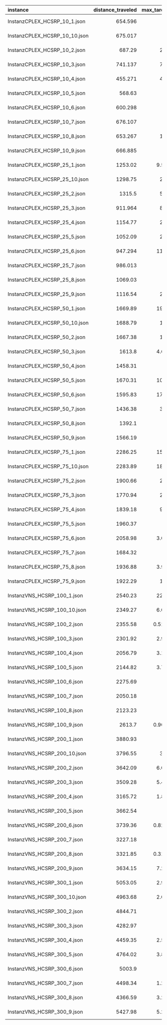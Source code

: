 | instance                      |   distance_traveled |   max_tardiness |   total_tardiness |   total_cost | solution                          |
|:------------------------------|--------------------:|----------------:|------------------:|-------------:|:----------------------------------|
| InstanzCPLEX_HCSRP_10_1.json  |             654.596 |        0        |          0        |      218.199 | InstanzCPLEX_HCSRP_10_1-sol.json  |
| InstanzCPLEX_HCSRP_10_10.json |             675.017 |        0        |          0        |      225.006 | InstanzCPLEX_HCSRP_10_10-sol.json |
| InstanzCPLEX_HCSRP_10_2.json  |             687.29  |       26.295    |         26.295    |      246.627 | InstanzCPLEX_HCSRP_10_2-sol.json  |
| InstanzCPLEX_HCSRP_10_3.json  |             741.137 |       77.134    |         99.304    |      305.858 | InstanzCPLEX_HCSRP_10_3-sol.json  |
| InstanzCPLEX_HCSRP_10_4.json  |             455.271 |       40.473    |         64.946    |      186.897 | InstanzCPLEX_HCSRP_10_4-sol.json  |
| InstanzCPLEX_HCSRP_10_5.json  |             568.63  |        0        |          0        |      189.543 | InstanzCPLEX_HCSRP_10_5-sol.json  |
| InstanzCPLEX_HCSRP_10_6.json  |             600.298 |        0        |          0        |      200.099 | InstanzCPLEX_HCSRP_10_6-sol.json  |
| InstanzCPLEX_HCSRP_10_7.json  |             676.107 |        0        |          0        |      225.369 | InstanzCPLEX_HCSRP_10_7-sol.json  |
| InstanzCPLEX_HCSRP_10_8.json  |             653.267 |       16.371    |         26.507    |      232.048 | InstanzCPLEX_HCSRP_10_8-sol.json  |
| InstanzCPLEX_HCSRP_10_9.json  |             666.885 |        0        |          0        |      222.295 | InstanzCPLEX_HCSRP_10_9-sol.json  |
| InstanzCPLEX_HCSRP_25_1.json  |            1253.02  |        9.58801  |         21.686    |      428.097 | InstanzCPLEX_HCSRP_25_1-sol.json  |
| InstanzCPLEX_HCSRP_25_10.json |            1298.75  |       27.752    |         61.742    |      462.748 | InstanzCPLEX_HCSRP_25_10-sol.json |
| InstanzCPLEX_HCSRP_25_2.json  |            1315.5   |       53.375    |         59.27     |      476.049 | InstanzCPLEX_HCSRP_25_2-sol.json  |
| InstanzCPLEX_HCSRP_25_3.json  |             911.964 |       80.903    |        204.401    |      399.089 | InstanzCPLEX_HCSRP_25_3-sol.json  |
| InstanzCPLEX_HCSRP_25_4.json  |            1154.77  |       29.476    |         49.644    |      411.296 | InstanzCPLEX_HCSRP_25_4-sol.json  |
| InstanzCPLEX_HCSRP_25_5.json  |            1052.09  |       22.328    |         24.597    |      366.338 | InstanzCPLEX_HCSRP_25_5-sol.json  |
| InstanzCPLEX_HCSRP_25_6.json  |             947.294 |      117.663    |        328.909    |      464.622 | InstanzCPLEX_HCSRP_25_6-sol.json  |
| InstanzCPLEX_HCSRP_25_7.json  |             986.013 |        0        |          0        |      328.671 | InstanzCPLEX_HCSRP_25_7-sol.json  |
| InstanzCPLEX_HCSRP_25_8.json  |            1069.03  |        2.013    |          2.013    |      357.684 | InstanzCPLEX_HCSRP_25_8-sol.json  |
| InstanzCPLEX_HCSRP_25_9.json  |            1116.54  |       23.506    |         67.965    |      402.671 | InstanzCPLEX_HCSRP_25_9-sol.json  |
| InstanzCPLEX_HCSRP_50_1.json  |            1669.89  |      190.818    |        970.476    |      943.728 | InstanzCPLEX_HCSRP_50_1-sol.json  |
| InstanzCPLEX_HCSRP_50_10.json |            1688.79  |       16.432    |         65.941    |      590.388 | InstanzCPLEX_HCSRP_50_10-sol.json |
| InstanzCPLEX_HCSRP_50_2.json  |            1667.38  |       12.139    |         27.8379   |      569.118 | InstanzCPLEX_HCSRP_50_2-sol.json  |
| InstanzCPLEX_HCSRP_50_3.json  |            1613.8   |        4.60201  |          5.90001  |      541.434 | InstanzCPLEX_HCSRP_50_3-sol.json  |
| InstanzCPLEX_HCSRP_50_4.json  |            1458.31  |        7.722    |         19.477    |      495.168 | InstanzCPLEX_HCSRP_50_4-sol.json  |
| InstanzCPLEX_HCSRP_50_5.json  |            1670.31  |      107.489    |        204.021    |      660.607 | InstanzCPLEX_HCSRP_50_5-sol.json  |
| InstanzCPLEX_HCSRP_50_6.json  |            1595.83  |      173.042    |        716.968    |      828.614 | InstanzCPLEX_HCSRP_50_6-sol.json  |
| InstanzCPLEX_HCSRP_50_7.json  |            1436.38  |       32.851    |         67.04     |      512.092 | InstanzCPLEX_HCSRP_50_7-sol.json  |
| InstanzCPLEX_HCSRP_50_8.json  |            1392.1   |        8.689    |          8.689    |      469.826 | InstanzCPLEX_HCSRP_50_8-sol.json  |
| InstanzCPLEX_HCSRP_50_9.json  |            1566.19  |        8.229    |         19.305    |      531.242 | InstanzCPLEX_HCSRP_50_9-sol.json  |
| InstanzCPLEX_HCSRP_75_1.json  |            2286.25  |      158.648    |        919.809    |     1121.57  | InstanzCPLEX_HCSRP_75_1-sol.json  |
| InstanzCPLEX_HCSRP_75_10.json |            2283.89  |      182.887    |       1016.93     |     1161.23  | InstanzCPLEX_HCSRP_75_10-sol.json |
| InstanzCPLEX_HCSRP_75_2.json  |            1900.66  |       28.231    |         38.692    |      655.86  | InstanzCPLEX_HCSRP_75_2-sol.json  |
| InstanzCPLEX_HCSRP_75_3.json  |            1770.94  |       23.564    |         55.462    |      616.654 | InstanzCPLEX_HCSRP_75_3-sol.json  |
| InstanzCPLEX_HCSRP_75_4.json  |            1839.18  |       97.828    |        385.165    |      774.057 | InstanzCPLEX_HCSRP_75_4-sol.json  |
| InstanzCPLEX_HCSRP_75_5.json  |            1960.37  |        0        |          0        |      653.456 | InstanzCPLEX_HCSRP_75_5-sol.json  |
| InstanzCPLEX_HCSRP_75_6.json  |            2058.98  |        3.04201  |          7.97302  |      689.997 | InstanzCPLEX_HCSRP_75_6-sol.json  |
| InstanzCPLEX_HCSRP_75_7.json  |            1684.32  |        2.453    |          7.94099  |      564.905 | InstanzCPLEX_HCSRP_75_7-sol.json  |
| InstanzCPLEX_HCSRP_75_8.json  |            1936.88  |        3.92801  |          6.19202  |      648.999 | InstanzCPLEX_HCSRP_75_8-sol.json  |
| InstanzCPLEX_HCSRP_75_9.json  |            1922.29  |       10.153    |         17.649    |      650.029 | InstanzCPLEX_HCSRP_75_9-sol.json  |
| InstanzVNS_HCSRP_100_1.json   |            2540.23  |      223.884    |       1050.82     |     1271.65  | InstanzVNS_HCSRP_100_1-sol.json   |
| InstanzVNS_HCSRP_100_10.json  |            2349.27  |        6.05301  |         16.111    |      790.479 | InstanzVNS_HCSRP_100_10-sol.json  |
| InstanzVNS_HCSRP_100_2.json   |            2355.58  |        0.516998 |          0.516998 |      785.537 | InstanzVNS_HCSRP_100_2-sol.json   |
| InstanzVNS_HCSRP_100_3.json   |            2301.92  |        2.91101  |          7.55701  |      770.795 | InstanzVNS_HCSRP_100_3-sol.json   |
| InstanzVNS_HCSRP_100_4.json   |            2056.79  |        3.15503  |          5.84604  |      688.595 | InstanzVNS_HCSRP_100_4-sol.json   |
| InstanzVNS_HCSRP_100_5.json   |            2144.82  |        3.70502  |          5.907    |      718.143 | InstanzVNS_HCSRP_100_5-sol.json   |
| InstanzVNS_HCSRP_100_6.json   |            2275.69  |        1.675    |          1.675    |      759.679 | InstanzVNS_HCSRP_100_6-sol.json   |
| InstanzVNS_HCSRP_100_7.json   |            2050.18  |        4.321    |          4.321    |      686.273 | InstanzVNS_HCSRP_100_7-sol.json   |
| InstanzVNS_HCSRP_100_8.json   |            2123.23  |        3        |          6.38501  |      710.873 | InstanzVNS_HCSRP_100_8-sol.json   |
| InstanzVNS_HCSRP_100_9.json   |            2613.7   |        0.903015 |          0.903015 |      871.835 | InstanzVNS_HCSRP_100_9-sol.json   |
| InstanzVNS_HCSRP_200_1.json   |            3880.93  |        2.077    |          7.23402  |     1296.75  | InstanzVNS_HCSRP_200_1-sol.json   |
| InstanzVNS_HCSRP_200_10.json  |            3796.55  |       30.913    |        104.667    |     1310.71  | InstanzVNS_HCSRP_200_10-sol.json  |
| InstanzVNS_HCSRP_200_2.json   |            3642.09  |        6.09601  |         15.576    |     1221.25  | InstanzVNS_HCSRP_200_2-sol.json   |
| InstanzVNS_HCSRP_200_3.json   |            3509.28  |        5.43399  |          9.88399  |     1174.87  | InstanzVNS_HCSRP_200_3-sol.json   |
| InstanzVNS_HCSRP_200_4.json   |            3165.72  |        1.81699  |          1.81699  |     1056.45  | InstanzVNS_HCSRP_200_4-sol.json   |
| InstanzVNS_HCSRP_200_5.json   |            3662.54  |        5.313    |         16.583    |     1228.14  | InstanzVNS_HCSRP_200_5-sol.json   |
| InstanzVNS_HCSRP_200_6.json   |            3739.36  |        0.826996 |          0.951019 |     1247.05  | InstanzVNS_HCSRP_200_6-sol.json   |
| InstanzVNS_HCSRP_200_7.json   |            3227.18  |        4.297    |         11.974    |     1081.15  | InstanzVNS_HCSRP_200_7-sol.json   |
| InstanzVNS_HCSRP_200_8.json   |            3321.85  |        0.317017 |          0.943047 |     1107.7   | InstanzVNS_HCSRP_200_8-sol.json   |
| InstanzVNS_HCSRP_200_9.json   |            3634.15  |        7.21201  |         18.4969   |     1219.95  | InstanzVNS_HCSRP_200_9-sol.json   |
| InstanzVNS_HCSRP_300_1.json   |            5053.05  |        2.96301  |         14.1771   |     1690.06  | InstanzVNS_HCSRP_300_1-sol.json   |
| InstanzVNS_HCSRP_300_10.json  |            4963.68  |        2.07101  |          4.60504  |     1656.79  | InstanzVNS_HCSRP_300_10-sol.json  |
| InstanzVNS_HCSRP_300_2.json   |            4844.71  |        3.983    |         15.828    |     1621.51  | InstanzVNS_HCSRP_300_2-sol.json   |
| InstanzVNS_HCSRP_300_3.json   |            4282.97  |        2        |          5.81599  |     1430.26  | InstanzVNS_HCSRP_300_3-sol.json   |
| InstanzVNS_HCSRP_300_4.json   |            4459.35  |        2.56699  |          9.04999  |     1490.32  | InstanzVNS_HCSRP_300_4-sol.json   |
| InstanzVNS_HCSRP_300_5.json   |            4764.02  |        3.80499  |         10.658    |     1592.83  | InstanzVNS_HCSRP_300_5-sol.json   |
| InstanzVNS_HCSRP_300_6.json   |            5003.9   |        5.961    |         28.8099   |     1679.56  | InstanzVNS_HCSRP_300_6-sol.json   |
| InstanzVNS_HCSRP_300_7.json   |            4498.34  |        1.24902  |          2.89603  |     1500.83  | InstanzVNS_HCSRP_300_7-sol.json   |
| InstanzVNS_HCSRP_300_8.json   |            4366.59  |        3.21701  |         13.822    |     1461.21  | InstanzVNS_HCSRP_300_8-sol.json   |
| InstanzVNS_HCSRP_300_9.json   |            5427.98  |        5.26901  |         28.803    |     1820.69  | InstanzVNS_HCSRP_300_9-sol.json   |